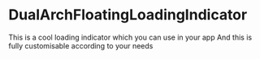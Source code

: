 # DualArchFloatingLoadingIndicator
This is a cool loading indicator which you can use in your app And this is fully customisable according to your needs
